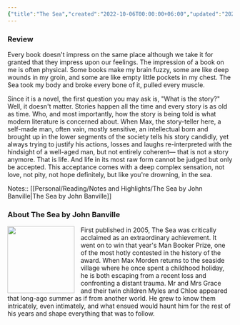 ```yaml
---
{"title":"The Sea","created":"2022-10-06T00:00:00+06:00","updated":"2023-01-26T16:39:02+06:00","read_at":["2022-10-08T00:00:00+06:00"],"read_count":1,"authors":["John Banville"],"isbn10":1400097029,"status":"Read","rating":5,"reviewed":true,"cover":"https://images-na.ssl-images-amazon.com/images/S/compressed.photo.goodreads.com/books/1386924824i/3656.jpg","dg-metatags":{"og:image":"https://images-na.ssl-images-amazon.com/images/S/compressed.photo.goodreads.com/books/1386924824i/3656.jpg"},"dg-publish":true,"maturity":3,"permalink":"/personal/reading/books/read/the-sea-by-john-banville/","metatags":{"og:image":"https://images-na.ssl-images-amazon.com/images/S/compressed.photo.goodreads.com/books/1386924824i/3656.jpg"},"dgPassFrontmatter":true}
---
```


### Review
Every book doesn't impress on the same place although we take it for granted that they impress upon our feelings. The impression of a book on me is often physical. Some books make my brain fuzzy, some are like deep wounds in my groin, and some are like empty little pockets in my chest. The Sea took my body and broke every bone of it, pulled every muscle.

Since it is a novel, the first question you may ask is, "What is the story?" Well, it doesn't matter. Stories happen all the time and every story is as old as time. Who, and most importantly, how the story is being told is what modern literature is concerned about. When Max, the story-teller here, a self-made man, often vain, mostly sensitive, an intellectual born and brought up in the lower segments of the society tells his story candidly, yet always trying to justify his actions, losses and laughs re-interpreted with the hindsight of a well-aged man, but not entirely coherent— that is not a story anymore. That is life. And life in its most raw form cannot be judged but only be accepted. This acceptance comes with a deep complex sensation, not love, not pity, not hope definitely, but like you're drowning, in the sea.

Notes:: [[Personal/Reading/Notes and Highlights/The Sea by John Banville\|The Sea by John Banville]]

### About The Sea by John Banville
<p><img src="http://books.google.com/books/content?id=ZeaVpwAACAAJ&printsec=frontcover&img=1&zoom=1&source=gbs_api" style="float: left; margin-right: 1em;width: 150px; height: auto;" /> First published in 2005, The Sea was critically acclaimed as an extraordinary achievement. It went on to win that year's Man Booker Prize, one of the most hotly contested in the history of the award. When Max Morden returns to the seaside village where he once spent a childhood holiday, he is both escaping from a recent loss and confronting a distant trauma. Mr and Mrs Grace and their twin children Myles and Chloe appeared that long-ago summer as if from another world. He grew to know them intricately, even intimately, and what ensued would haunt him for the rest of his years and shape everything that was to follow.</p>